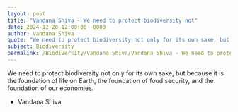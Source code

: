 ```yaml
---
layout: post
title: "Vandana Shiva - We need to protect biodiversity not"
date: 2024-12-28 12:00:00 -0000
author: Vandana Shiva
quote: "We need to protect biodiversity not only for its own sake, but because it is the foundation of life on Earth, the foundation of food security, and the foundation of our economies."
subject: Biodiversity
permalink: /Biodiversity/Vandana Shiva/Vandana Shiva - We need to protect biodiversity not
---
```


We need to protect biodiversity not only for its own sake, but because it is the foundation of life on Earth, the foundation of food security, and the foundation of our economies.

- Vandana Shiva
